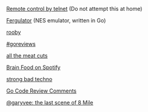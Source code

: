 [Remote control by telnet](https://github.com/bketelsen/tv) (Do not attempt this at home)

[Fergulator](https://github.com/scottferg/Fergulator) (NES emulator, written in Go)

[rooby](https://github.com/rooby-lang/rooby)

[#goreviews](https://gophers.slack.com/messages/goreviews/)

[all the meat cuts](http://www.chicagomeat.com/wp-content/uploads/2014/12/cow1.png)

[Brain Food on Spotify](https://play.spotify.com/user/spotify/playlist/37i9dQZF1DWXLeA8Omikj7?play=true&utm_source=open.spotify.com&utm_medium=open)

[strong bad techno](https://www.youtube.com/watch?v=O4gqsuww6lw)

[Go Code Review Comments](https://github.com/golang/go/wiki/CodeReviewComments)

[@garyvee: the last scene of 8 Mile](https://twitter.com/d12/status/857417347224809473)
